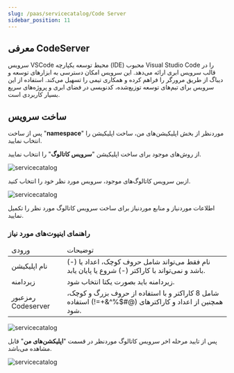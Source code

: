 ```yaml
---
slug: /paas/servicecatalog/Code Server
sidebar_position: 11
---
```


## معرفی CodeServer
سرویس VSCode محیط توسعه یکپارچه (IDE) محبوب Visual Studio Code را در قالب سرویس ابری ارائه می‌دهد. این سرویس امکان دسترسی به ابزارهای توسعه و دیباگ از طریق مرورگر را فراهم کرده و همکاری تیمی را تسهیل می‌کند. استفاده از این سرویس برای تیم‌های توسعه توزیع‌شده، کدنویسی در فضای ابری و پروژه‌های سریع بسیار کاربردی است.


## ساخت سرویس
پس از ساخت "**namespace**" موردنظر از بخش اپلیکیشن‌های من، ساخت اپلیکیشن را انتخاب نمایید.

از روش‌های موجود برای ساخت اپلیکیشن "**سرویس کاتالوگ**" را انتخاب نمایید.

![servicecatalog](/img/servicecatalog/servicecatalog00.png)

ازبین سرویس کاتالوگ‌های موجود، سرویس مورد نظر خود را انتخاب کنید.

![servicecatalog](/img/servicecatalog/servicecatalog000.png)

اطلاعات موردنیاز و منابع موردنیاز برای ساخت سرویس کاتالوگ مورد نظر را تکمیل نمایید.

### راهنمای اینپوت‌های مورد نیاز


<table>
    <thead>
        <tr>
            <td>ورودی</td>
            <td>توضیحات</td>
        </tr>
    </thead>
    <tbody>
        <tr>
            <td>نام اپلیکیشن</td>
            <td>نام فقط می‌تواند شامل حروف کوچک، اعداد یا (-) باشد و نمی‌تواند با کاراکتر (-) شروع یا پایان یابد.</td>
        </tr>
        <tr>
            <td>زیردامنه</td>
            <td>زیردامنه باید بصورت یکتا انتخاب شود. </td>
        </tr>
        <tr>
            <td>رمزعبور Codeserver</td>
            <td>شامل 8 کاراکتر و با استفاده از حروف بزرگ و کوچک، همچنین از اعداد و کاراکتر‌های (@#$%^&+=!) استفاده شود.</td>
        </tr>
    </tbody>
</table>



![servicecatalog](/img/servicecatalog/servicecatalog21.png)

 پس از تایید مرحله اخر سرویس کاتالوگ موردنظر در قسمت "**اپلیکشن‌های من**" قابل مشاهده می‌باشد.
 
 ![servicecatalog](/img/servicecatalog/servicecatalog22.png)

